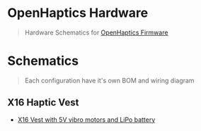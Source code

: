 # OpenHaptics Hardware

> Hardware Schematics for [OpenHaptics Firmware](https://github.com/openhaptics/openhaptics-firmware)

# Schematics

> Each configuration have it's own BOM and wiring diagram

## X16 Haptic Vest

* [X16 Vest with 5V vibro motors and LiPo battery](X16%20Vest/LiPo%20+%205V%20vibros/README.md)